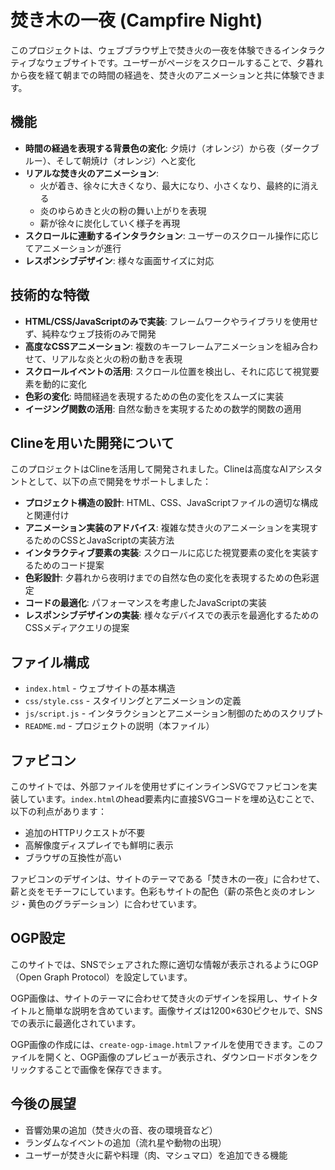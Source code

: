 # 焚き木の一夜 (Campfire Night)

このプロジェクトは、ウェブブラウザ上で焚き火の一夜を体験できるインタラクティブなウェブサイトです。ユーザーがページをスクロールすることで、夕暮れから夜を経て朝までの時間の経過を、焚き火のアニメーションと共に体験できます。

## 機能

- **時間の経過を表現する背景色の変化**: 夕焼け（オレンジ）から夜（ダークブルー）、そして朝焼け（オレンジ）へと変化
- **リアルな焚き火のアニメーション**: 
  - 火が着き、徐々に大きくなり、最大になり、小さくなり、最終的に消える
  - 炎のゆらめきと火の粉の舞い上がりを表現
  - 薪が徐々に炭化していく様子を再現
- **スクロールに連動するインタラクション**: ユーザーのスクロール操作に応じてアニメーションが進行
- **レスポンシブデザイン**: 様々な画面サイズに対応

## 技術的な特徴

- **HTML/CSS/JavaScriptのみで実装**: フレームワークやライブラリを使用せず、純粋なウェブ技術のみで開発
- **高度なCSSアニメーション**: 複数のキーフレームアニメーションを組み合わせて、リアルな炎と火の粉の動きを表現
- **スクロールイベントの活用**: スクロール位置を検出し、それに応じて視覚要素を動的に変化
- **色彩の変化**: 時間経過を表現するための色の変化をスムーズに実装
- **イージング関数の活用**: 自然な動きを実現するための数学的関数の適用

## Clineを用いた開発について

このプロジェクトはClineを活用して開発されました。Clineは高度なAIアシスタントとして、以下の点で開発をサポートしました：

- **プロジェクト構造の設計**: HTML、CSS、JavaScriptファイルの適切な構成と関連付け
- **アニメーション実装のアドバイス**: 複雑な焚き火のアニメーションを実現するためのCSSとJavaScriptの実装方法
- **インタラクティブ要素の実装**: スクロールに応じた視覚要素の変化を実装するためのコード提案
- **色彩設計**: 夕暮れから夜明けまでの自然な色の変化を表現するための色彩選定
- **コードの最適化**: パフォーマンスを考慮したJavaScriptの実装
- **レスポンシブデザインの実装**: 様々なデバイスでの表示を最適化するためのCSSメディアクエリの提案

## ファイル構成

- `index.html` - ウェブサイトの基本構造
- `css/style.css` - スタイリングとアニメーションの定義
- `js/script.js` - インタラクションとアニメーション制御のためのスクリプト
- `README.md` - プロジェクトの説明（本ファイル）

## ファビコン

このサイトでは、外部ファイルを使用せずにインラインSVGでファビコンを実装しています。`index.html`のhead要素内に直接SVGコードを埋め込むことで、以下の利点があります：

- 追加のHTTPリクエストが不要
- 高解像度ディスプレイでも鮮明に表示
- ブラウザの互換性が高い

ファビコンのデザインは、サイトのテーマである「焚き木の一夜」に合わせて、薪と炎をモチーフにしています。色彩もサイトの配色（薪の茶色と炎のオレンジ・黄色のグラデーション）に合わせています。

## OGP設定

このサイトでは、SNSでシェアされた際に適切な情報が表示されるようにOGP（Open Graph Protocol）を設定しています。

OGP画像は、サイトのテーマに合わせて焚き火のデザインを採用し、サイトタイトルと簡単な説明を含めています。画像サイズは1200×630ピクセルで、SNSでの表示に最適化されています。

OGP画像の作成には、`create-ogp-image.html`ファイルを使用できます。このファイルを開くと、OGP画像のプレビューが表示され、ダウンロードボタンをクリックすることで画像を保存できます。

## 今後の展望

- 音響効果の追加（焚き火の音、夜の環境音など）
- ランダムなイベントの追加（流れ星や動物の出現）
- ユーザーが焚き火に薪や料理（肉、マシュマロ）を追加できる機能
